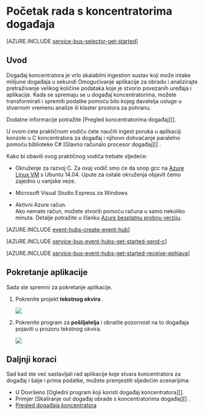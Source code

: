 <properties
    pageTitle="Početak rada s koncentratorima događaja u C | Microsoft Azure"
    description="Slijedite ovaj Praktični vodič da biste počeli koristiti Azure događaj koncentratora; Slanje događaje u C i prime Java pomoću voditelju procesor događaj."
    services="event-hubs"
    documentationCenter=""
    authors="jtaubensee"
    manager="timlt"
    editor=""/>

<tags
    ms.service="event-hubs"
    ms.workload="na"
    ms.tgt_pltfrm="c"
    ms.devlang="csharp"
    ms.topic="article"
    ms.date="09/27/2016"
    ms.author="jotaub;sethm"/>

# <a name="get-started-with-event-hubs"></a>Početak rada s koncentratorima događaja

[AZURE.INCLUDE [service-bus-selector-get-started](../../includes/service-bus-selector-get-started.md)]

## <a name="introduction"></a>Uvod

Događaj koncentratora je vrlo skalabilni ingestion sustav koji može intake milijune događaja u sekundi Omogućivanje aplikacije za obradu i analizirajte pretraživanje velikog količine podataka koje je stvorio povezanih uređaja i aplikacije. Kada se spremaju se u događaj koncentratorima, možete transformirati i spremiti podatke pomoću bilo kojeg davatelja usluge u stvarnom vremenu analize ili klaster prostora za pohranu.

Dodatne informacije potražite [Pregled koncentratorima događaj][].

U ovom ćete praktičnom vodiču ćete naučiti ingest poruka u aplikaciji konzole u C koncentratora za događaj i njihovo dohvaćanje paralelno pomoću biblioteke C# [Glavno računalo procesor događaj][] .

Kako bi obavili ovog praktičnog vodiča trebate sljedeće:

+ Okruženje za razvoj C. Za ovaj vodič smo će da snop gcc na [Azure Linux VM](../virtual-machines/virtual-machines-linux-quick-create-cli.md) s Ubuntu 14.04. Upute za ostale okruženja objavit ćemo zajedno u vanjske veze.

+ Microsoft Visual Studio Express za Windows

+ Aktivni Azure račun. <br/>Ako nemate račun, možete stvoriti pomoću računa u samo nekoliko minuta. Detalje potražite u članku <a href="http://azure.microsoft.com/pricing/free-trial/?WT.mc_id=A0E0E5C02&amp;returnurl=http%3A%2F%2Fazure.microsoft.com%2Fen-us%2Fdevelop%2Fmobile%2Ftutorials%2Fget-started%2F" target="_blank">Azure besplatnu probnu verziju</a>.

[AZURE.INCLUDE [event-hubs-create-event-hub](../../includes/event-hubs-create-event-hub.md)]

[AZURE.INCLUDE [service-bus-event-hubs-get-started-send-c](../../includes/service-bus-event-hubs-get-started-send-c.md)]

[AZURE.INCLUDE [service-bus-event-hubs-get-started-receive-ephjava](../../includes/service-bus-event-hubs-get-started-receive-ephjava.md)]

## <a name="run-the-applications"></a>Pokretanje aplikacije

Sada ste spremni za pokretanje aplikacije.

1.  Pokrenite projekt **tekstnog okvira** .

    ![][21]

2.  Pokrenite program za **pošiljatelja** i obratite pozornost na to događaja pojaviti u prozoru tekstnog okvira.

    ![][24]

## <a name="next-steps"></a>Daljnji koraci

Sad kad ste već sastavljali rad aplikacije koje stvara koncentratora za događaj i šalje i prima podatke, možete premjestiti sljedećim scenarijima:

- U Dovršeno [Ogledni program koji koristi događaj koncentratora][].
- Primjer [Skaliranje out događaj obrade s koncentratorima događaj][] .
- [Pregled događaja koncentratora][]

<!-- Images. -->
[21]: ./media/event-hubs-c-ephjava-getstarted/ephjava.png
[24]: ./media/event-hubs-c-ephjava-getstarted/receive-eph-c.png

<!-- Links -->
[Azure classic portal]: https://manage.windowsazure.com/
[Glavno računalo procesor događaja]: https://www.nuget.org/packages/Microsoft.Azure.ServiceBus.EventProcessorHost
[Pregled događaja koncentratora]: event-hubs-overview.md
[primjer aplikacije koja koristi događaj koncentratora]: https://code.msdn.microsoft.com/Service-Bus-Event-Hub-286fd097
[Promjena veličine izgleda događaj obrade s koncentratorima događaja]: https://code.msdn.microsoft.com/Service-Bus-Event-Hub-45f43fc3
